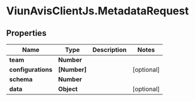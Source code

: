 # ViunAvisClientJs.MetadataRequest

## Properties

Name | Type | Description | Notes
------------ | ------------- | ------------- | -------------
**team** | **Number** |  | 
**configurations** | **[Number]** |  | [optional] 
**schema** | **Number** |  | 
**data** | **Object** |  | [optional] 


